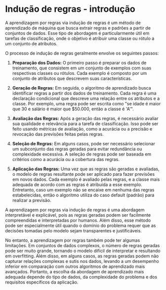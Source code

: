# Indução de regras - introdução

A aprendizagem por regras via indução de regras é um método de aprendizado de máquina que busca extrair regras e padrões a partir de conjuntos de dados. Esse tipo de abordagem é particularmente útil em tarefas de classificação, onde o objetivo é atribuir uma classe ou rótulo a um conjunto de atributos.

O processo de indução de regras geralmente envolve os seguintes passos:

1. **Preparação dos Dados:** O primeiro passo é preparar os dados de treinamento, que consistem em um conjunto de exemplos com suas respectivas classes ou rótulos. Cada exemplo é composto por um conjunto de atributos que descrevem suas características.

2. **Geração de Regras:** Em seguida, o algoritmo de aprendizado busca identificar regras a partir dos dados de treinamento. Cada regra é uma declaração condicional que descreve uma relação entre os atributos e a classe. Por exemplo, uma regra pode ser escrita como "se idade é maior que 30 e salário é maior que $50.000, então a classe é 'A'".

3. **Avaliação das Regras:** Após a geração das regras, é necessário avaliar sua qualidade e relevância para a tarefa de classificação. Isso pode ser feito usando métricas de avaliação, como a acurácia ou a precisão e revocação das previsões feitas pelas regras.

4. **Seleção de Regras:** Em alguns casos, pode ser necessário selecionar um subconjunto das regras geradas para evitar redundância ou complexidade excessiva. A seleção de regras pode ser baseada em critérios como a acurácia ou a cobertura das regras.

5. **Aplicação das Regras:** Uma vez que as regras são geradas e avaliadas, o modelo de regras resultante pode ser aplicado para fazer previsões em novos dados. Cada exemplo é avaliado pelas regras, e a classe mais adequada de acordo com as regras é atribuída a esse exemplo. Entretanto, caso um exemplo não se encaixe em nenhuma das regras estabelecidas, então o algoritmo utiliza do caso default (padrão) para realizar a previsão.

A aprendizagem por regras via indução de regras é uma abordagem interpretável e explicável, pois as regras geradas podem ser facilmente compreendidas e interpretadas por humanos. Além disso, esse método pode ser especialmente útil quando o domínio do problema requer que as decisões tomadas pelo modelo sejam transparentes e justificáveis.

No entanto, a aprendizagem por regras também pode ter algumas limitações. Em conjuntos de dados complexos, o número de regras geradas pode ser muito grande, tornando o modelo difícil de interpretar e resultando em overfitting. Além disso, em alguns casos, as regras geradas podem não capturar relações complexas e sutis nos dados, levando a um desempenho inferior em comparação com outros algoritmos de aprendizado mais avançados. Portanto, a escolha da abordagem de aprendizado mais adequada depende do tipo de dados, da complexidade do problema e dos requisitos específicos da aplicação.
